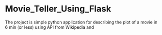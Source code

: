 # Movie_Teller_Using_Flask
The project is simple python application for describing the plot of a movie in 6 min (or less) using API from Wikipedia and 
